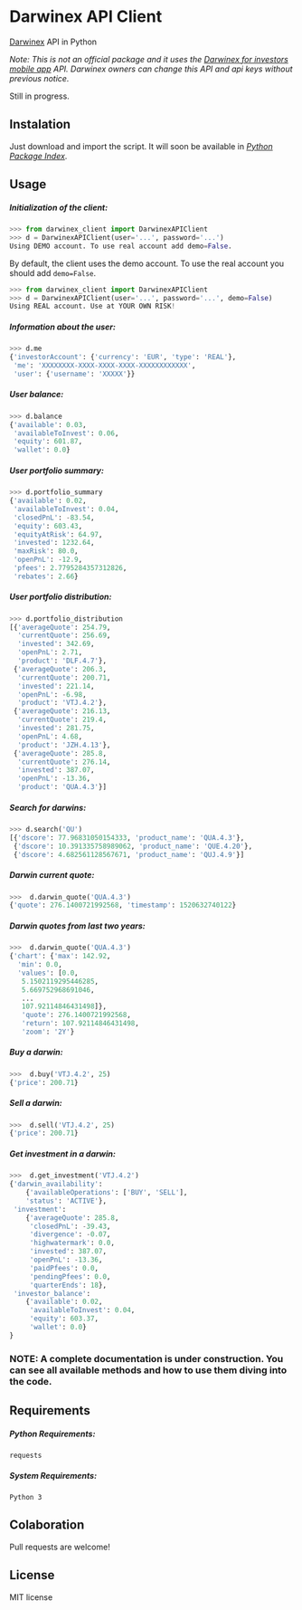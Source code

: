 
# Darwinex API Client

[Darwinex](https://www.darwinex.com/) API in Python

*Note: This is not an official package and it uses the [Darwinex for investors mobile app](https://play.google.com/store/apps/details?id=com.darwinex.investors) API. Darwinex owners can change this API and api keys without previous notice.*

Still in progress.

## Instalation
Just download and import the script. It will soon be available in *[Python Package Index](https://pypi.python.org/pypi/pip)*.

## Usage

##### Initialization of the client:

```python
>>> from darwinex_client import DarwinexAPIClient
>>> d = DarwinexAPIClient(user='...', password='...')
Using DEMO account. To use real account add demo=False.
```

By default, the client uses the demo account. To use the real account you should add `demo=False`.

```python
>>> from darwinex_client import DarwinexAPIClient
>>> d = DarwinexAPIClient(user='...', password='...', demo=False)
Using REAL account. Use at YOUR OWN RISK!
```

##### Information about the user:

```python
>>> d.me
{'investorAccount': {'currency': 'EUR', 'type': 'REAL'},
 'me': 'XXXXXXXX-XXXX-XXXX-XXXX-XXXXXXXXXXXX',
 'user': {'username': 'XXXXX'}}
```

##### User balance:

```python
>>> d.balance
{'available': 0.03,
 'availableToInvest': 0.06,
 'equity': 601.87,
 'wallet': 0.0}
```

##### User portfolio summary:

```python
>>> d.portfolio_summary
{'available': 0.02,
 'availableToInvest': 0.04,
 'closedPnL': -83.54,
 'equity': 603.43,
 'equityAtRisk': 64.97,
 'invested': 1232.64,
 'maxRisk': 80.0,
 'openPnL': -12.9,
 'pfees': 2.7795284357312826,
 'rebates': 2.66}
```

##### User portfolio distribution:

```python
>>> d.portfolio_distribution
[{'averageQuote': 254.79,
  'currentQuote': 256.69,
  'invested': 342.69,
  'openPnL': 2.71,
  'product': 'DLF.4.7'},
 {'averageQuote': 206.3,
  'currentQuote': 200.71,
  'invested': 221.14,
  'openPnL': -6.98,
  'product': 'VTJ.4.2'},
 {'averageQuote': 216.13,
  'currentQuote': 219.4,
  'invested': 281.75,
  'openPnL': 4.68,
  'product': 'JZH.4.13'},
 {'averageQuote': 285.8,
  'currentQuote': 276.14,
  'invested': 387.07,
  'openPnL': -13.36,
  'product': 'QUA.4.3'}]
```

##### Search for darwins:

```python
>>> d.search('QU')
[{'dscore': 77.96831050154333, 'product_name': 'QUA.4.3'},
 {'dscore': 10.391335758989062, 'product_name': 'QUE.4.20'},
 {'dscore': 4.682561128567671, 'product_name': 'QUJ.4.9'}]
```

##### Darwin current quote:

```python
>>>  d.darwin_quote('QUA.4.3')
{'quote': 276.1400721992568, 'timestamp': 1520632740122}
```

##### Darwin quotes from last two years:

```python
>>>  d.darwin_quote('QUA.4.3')
{'chart': {'max': 142.92,
  'min': 0.0,
  'values': [0.0,
   5.1502119295446285,
   5.669752968691046,
   ...
   107.92114846431498]},
   'quote': 276.1400721992568,
   'return': 107.92114846431498,
   'zoom': '2Y'}
```

##### Buy a darwin:

```python
>>>  d.buy('VTJ.4.2', 25)
{'price': 200.71}
```

##### Sell a darwin:

```python
>>>  d.sell('VTJ.4.2', 25)
{'price': 200.71}
```

##### Get investment in a darwin:

```python
>>>  d.get_investment('VTJ.4.2')
{'darwin_availability':
    {'availableOperations': ['BUY', 'SELL'],
    'status': 'ACTIVE'},
 'investment':
    {'averageQuote': 285.8,
     'closedPnL': -39.43,
     'divergence': -0.07,
     'highwatermark': 0.0,
     'invested': 387.07,
     'openPnL': -13.36,
     'paidPfees': 0.0,
     'pendingPfees': 0.0,
     'quarterEnds': 18},
 'investor_balance':
    {'available': 0.02,
     'availableToInvest': 0.04,
     'equity': 603.37,
     'wallet': 0.0}
}
```

### NOTE: A complete documentation is under construction. You can see all available methods and how to use them diving into the code.

## Requirements
##### Python Requirements:
`requests`

##### System Requirements:
`Python 3`

## Colaboration
Pull requests are welcome!

## License
MIT license
